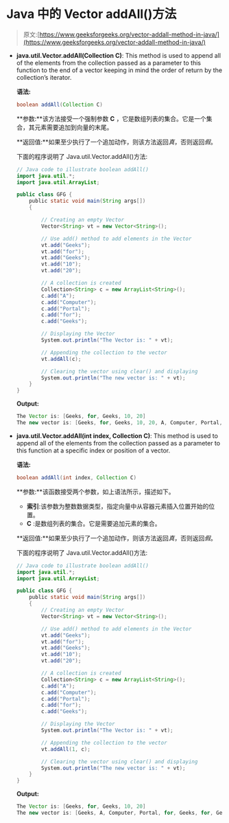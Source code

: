 # Java 中的 Vector addAll()方法

> 原文:[https://www.geeksforgeeks.org/vector-addall-method-in-java/](https://www.geeksforgeeks.org/vector-addall-method-in-java/)

*   **java.util.Vector.addAll(Collection C)**: This method is used to append all of the elements from the collection passed as a parameter to this function to the end of a vector keeping in mind the order of return by the collection’s iterator.

    **语法:**

    ```java
    boolean addAll(Collection C)
    ```

    **参数:**该方法接受一个强制参数 **C** ，它是数组列表的集合。它是一个集合，其元素需要追加到向量的末尾。

    **返回值:**如果至少执行了一个追加动作，则该方法返回*真*，否则返回*假*。

    下面的程序说明了 Java.util.Vector.addAll()方法:

    ```java
    // Java code to illustrate boolean addAll()
    import java.util.*;
    import java.util.ArrayList;

    public class GFG {
        public static void main(String args[])
        {

            // Creating an empty Vector
            Vector<String> vt = new Vector<String>();

            // Use add() method to add elements in the Vector
            vt.add("Geeks");
            vt.add("for");
            vt.add("Geeks");
            vt.add("10");
            vt.add("20");

            // A collection is created
            Collection<String> c = new ArrayList<String>();
            c.add("A");
            c.add("Computer");
            c.add("Portal");
            c.add("for");
            c.add("Geeks");

            // Displaying the Vector
            System.out.println("The Vector is: " + vt);

            // Appending the collection to the vector
            vt.addAll(c);

            // Clearing the vector using clear() and displaying
            System.out.println("The new vector is: " + vt);
        }
    }
    ```

    **Output:**

    ```java
    The Vector is: [Geeks, for, Geeks, 10, 20]
    The new vector is: [Geeks, for, Geeks, 10, 20, A, Computer, Portal, for, Geeks]

    ```

*   **java.util.Vector.addAll(int index, Collection C)**: This method is used to append all of the elements from the collection passed as a parameter to this function at a specific index or position of a vector.

    **语法:**

    ```java
    boolean addAll(int index, Collection C)
    ```

    **参数:**该函数接受两个参数，如上语法所示，描述如下。

    *   **索引**:该参数为整数数据类型，指定向量中从容器元素插入位置开始的位置。
    *   **C** :是数组列表的集合。它是需要追加元素的集合。

    **返回值:**如果至少执行了一个追加动作，则该方法返回*真*，否则返回*假*。

    下面的程序说明了 Java.util.Vector.addAll()方法:

    ```java
    // Java code to illustrate boolean addAll()
    import java.util.*;
    import java.util.ArrayList;

    public class GFG {
        public static void main(String args[])
        {
            // Creating an empty Vector
            Vector<String> vt = new Vector<String>();

            // Use add() method to add elements in the Vector
            vt.add("Geeks");
            vt.add("for");
            vt.add("Geeks");
            vt.add("10");
            vt.add("20");

            // A collection is created
            Collection<String> c = new ArrayList<String>();
            c.add("A");
            c.add("Computer");
            c.add("Portal");
            c.add("for");
            c.add("Geeks");

            // Displaying the Vector
            System.out.println("The Vector is: " + vt);

            // Appending the collection to the vector
            vt.addAll(1, c);

            // Clearing the vector using clear() and displaying
            System.out.println("The new vector is: " + vt);
        }
    }
    ```

    **Output:**

    ```java
    The Vector is: [Geeks, for, Geeks, 10, 20]
    The new vector is: [Geeks, A, Computer, Portal, for, Geeks, for, Geeks, 10, 20]

    ```